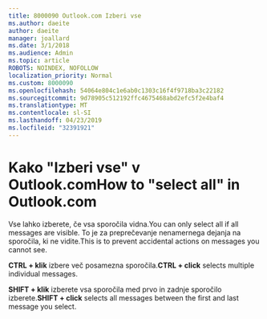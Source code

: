 ```yaml
---
title: 8000090 Outlook.com Izberi vse
ms.author: daeite
author: daeite
manager: joallard
ms.date: 3/1/2018
ms.audience: Admin
ms.topic: article
ROBOTS: NOINDEX, NOFOLLOW
localization_priority: Normal
ms.custom: 8000090
ms.openlocfilehash: 54064e804c1e6ab0c1303c16f4f9718ba3c22182
ms.sourcegitcommit: 9d78905c512192ffc4675468abd2efc5f2e4baf4
ms.translationtype: MT
ms.contentlocale: sl-SI
ms.lasthandoff: 04/23/2019
ms.locfileid: "32391921"
---
```

# <a name="how-to-select-all-in-outlookcom"></a><span data-ttu-id="6c86a-102">Kako "Izberi vse" v Outlook.com</span><span class="sxs-lookup"><span data-stu-id="6c86a-102">How to "select all" in Outlook.com</span></span>

<span data-ttu-id="6c86a-103">Vse lahko izberete, če vsa sporočila vidna.</span><span class="sxs-lookup"><span data-stu-id="6c86a-103">You can only select all if all messages are visible.</span></span> <span data-ttu-id="6c86a-104">To je za preprečevanje nenamernega dejanja na sporočila, ki ne vidite.</span><span class="sxs-lookup"><span data-stu-id="6c86a-104">This is to prevent accidental actions on messages you cannot see.</span></span>

<span data-ttu-id="6c86a-105">**CTRL + klik** izbere več posamezna sporočila.</span><span class="sxs-lookup"><span data-stu-id="6c86a-105">**CTRL + click** selects multiple individual messages.</span></span>

<span data-ttu-id="6c86a-106">**SHIFT + klik** izberete vsa sporočila med prvo in zadnje sporočilo izberete.</span><span class="sxs-lookup"><span data-stu-id="6c86a-106">**SHIFT + click** selects all messages between the first and last message you select.</span></span>